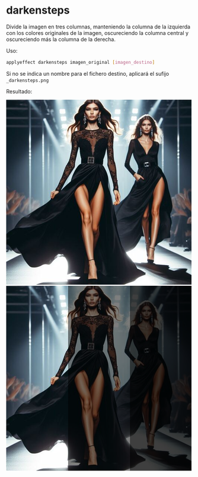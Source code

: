 # darkensteps

Divide la imagen en tres columnas, manteniendo la columna de la izquierda con los colores originales de la imagen, oscureciendo la columna central y oscureciendo más la columna de la derecha.

Uso:

``` sh
applyeffect darkensteps imagen_original [imagen_destino]
```

Si no se indica un nombre para el fichero destino, aplicará el sufijo `_darkensteps.png`

Resultado:

![imagen original](../../images/image.jpg)
![darkensteps](../../images/image_darkensteps.png)
